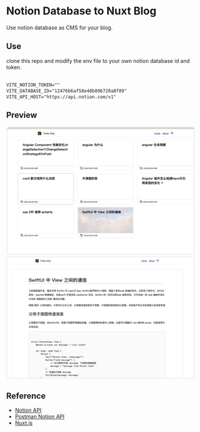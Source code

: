 # Notion Database to Nuxt Blog

Use notion database as CMS for your blog.


## Use

clone this repo and modify the env file to your own notion database id and token.

```

VITE_NOTION_TOKEN=""
VITE_DATABASE_ID="12476b6af58e48b896720a8f89"
VITE_API_HOST="https://api.notion.com/v1"

```


## Preview

![](./public/imgs/preview-1.png)
![](./public/imgs/preview-2.png)



## Reference

- [Notion API](https://developers.notion.com/reference/intro)
- [Postman Notion API](https://www.postman.com/notionhq/)
- [Nuxt.js](https://nuxtjs.org/)


